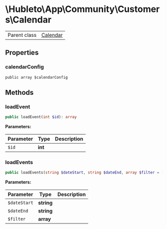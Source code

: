 
# \Hubleto\App\Community\Customers\Calendar
<table class='table-default dense'>
<tr><td>Parent class</td><td><a href="../Calendar/Calendar">Calendar</a></td></tr></table>


## Properties

### calendarConfig

`public array $calendarConfig`


## Methods

### loadEvent

```php
public loadEvent(int $id): array
```

**Parameters:**

| Parameter | Type    | Description |
|-----------|---------|-------------|
| `$id`     | **int** |             |


### loadEvents

```php
public loadEvents(string $dateStart, string $dateEnd, array $filter = []): array
```

**Parameters:**

| Parameter    | Type       | Description |
|--------------|------------|-------------|
| `$dateStart` | **string** |             |
| `$dateEnd`   | **string** |             |
| `$filter`    | **array**  |             |

